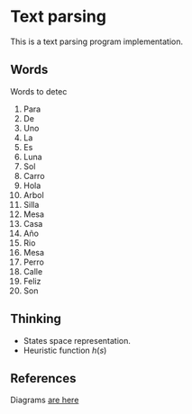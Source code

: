 # Text parsing

This is a text parsing program implementation.

## Words

Words to detec

1. Para
1. De
1. Uno
1. La
1. Es
1. Luna
1. Sol
1. Carro
1. Hola
1. Arbol
1. Silla
1. Mesa
1. Casa
1. Año
1. Rio
1. Mesa
1. Perro
1. Calle
1. Feliz
1. Son

## Thinking

- States space representation.
- Heuristic function $h(s)$

## References

Diagrams [are here](https://drive.google.com/file/d/1XSL771Ry4Ifq2sFQZaJUhJRlMyg_Q_G-/view?usp=sharing)






